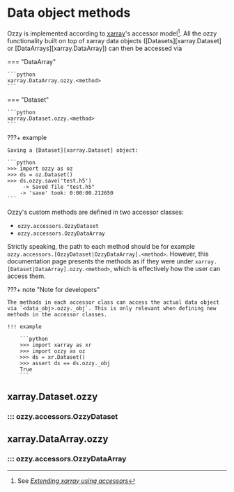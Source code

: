 
# Data object methods

Ozzy is implemented according to [xarray](https://xarray.dev/)'s accessor model[^1]. All the ozzy functionality built on top of xarray data objects ([Datasets][xarray.Dataset] or [DataArrays][xarray.DataArray]) can then be accessed via 

=== "DataArray"

    ```python
    xarray.DataArray.ozzy.<method>
    ```

=== "Dataset"

    ```python
    xarray.Dataset.ozzy.<method>
    ```

[^1]: See [_Extending xarray using accessors_](https://docs.xarray.dev/en/latest/internals/extending-xarray.html)

???+ example

    Saving a [Dataset][xarray.Dataset] object:

    ```python
    >>> import ozzy as oz
    >>> ds = oz.Dataset()
    >>> ds.ozzy.save('test.h5')
         -> Saved file "test.h5" 
        -> 'save' took: 0:00:00.212650
    ```

Ozzy's custom methods are defined in two accessor classes:

* `ozzy.accessors.OzzyDataset`
* `ozzy.accessors.OzzyDataArray`

Strictly speaking, the path to each method should be for example `ozzy.accessors.[OzzyDataset|OzzyDataArray].<method>`. However, this documentation page presents the methods as if they were under `xarray.[Dataset|DataArray].ozzy.<method>`, which is effectively how the user can access them.

???+ note "Note for developers"

    The methods in each accessor class can access the actual data object via `<data_obj>.ozzy._obj`. This is only relevant when defining new methods in the accessor classes.

    !!! example

        ```python
        >>> import xarray as xr
        >>> import ozzy as oz
        >>> ds = xr.Dataset()
        >>> assert ds == ds.ozzy._obj
        True
        ```

## xarray.Dataset.ozzy

### ::: ozzy.accessors.OzzyDataset

## xarray.DataArray.ozzy

### ::: ozzy.accessors.OzzyDataArray
